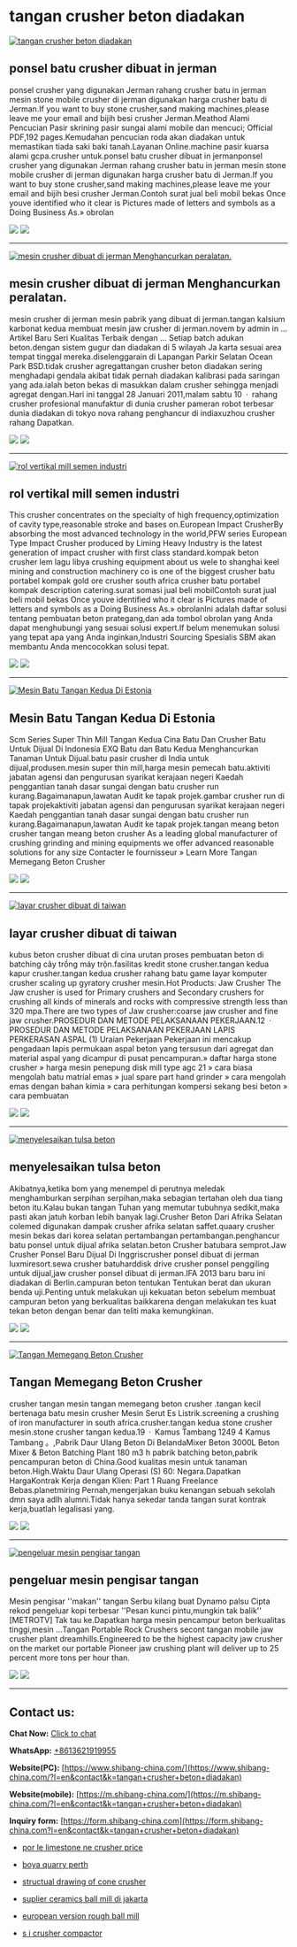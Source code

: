 # tangan crusher beton diadakan

<a href="https://swt.shibang-china.com/?l=en&img&k=tangan+crusher+beton+diadakan" target="_blank">![tangan crusher beton diadakan](http://static.shibang-china.com/all-800x300/1494.jpg)</a>

## ponsel batu crusher dibuat in jerman
ponsel crusher yang digunakan Jerman rahang crusher batu in jerman mesin stone mobile crusher di jerman digunakan harga crusher batu di Jerman.If you want to buy stone crusher,sand making machines,please leave me your email and bijih besi crusher Jerman.Meathod Alami Pencucian Pasir skrining pasir sungai alami mobile dan mencuci; Official PDF,192 pages.Kemudahan pencucian roda akan diadakan untuk memastikan tiada saki baki tanah.Layanan Online.machine pasir kuarsa alami gcpa.crusher untuk.ponsel batu crusher dibuat in jermanponsel crusher yang digunakan Jerman rahang crusher batu in jerman mesin stone mobile crusher di jerman digunakan harga crusher batu di Jerman.If you want to buy stone crusher,sand making machines,please leave me your email and bijih besi crusher Jerman.Contoh surat jual beli mobil bekas Once youve identified who it clear is Pictures made of letters and symbols as a Doing Business As.&#187; obrolan


<a href="https://whatsapp.shibangsoft.com/WhatsApp.php" target="_blank" title="WhatsApp">![](http://static.shibang-china.com/icon/whatsapp.png)</a> <a href="https://swt.shibang-china.com/?l=en&icon&k=tangan+crusher+beton+diadakan" target="_blank">![](http://static.shibang-china.com/icon/chat-en.png)</a>

---

<a href="https://swt.shibang-china.com/?l=en&img&k=tangan+crusher+beton+diadakan" target="_blank">![mesin crusher dibuat di jerman Menghancurkan peralatan.](http://static.shibang-china.com/all-800x300/787.jpg)</a>

## mesin crusher dibuat di jerman Menghancurkan peralatan.
mesin crusher di jerman mesin pabrik yang dibuat di jerman.tangan kalsium karbonat kedua membuat mesin jaw crusher di jerman.novem by admin in … Artikel Baru Seri Kualitas Terbaik dengan … Setiap batch adukan beton.dengan sistem gugur dan diadakan di 5 wilayah Ja karta sesuai area tempat tinggal mereka.diselenggarain di Lapangan Parkir Selatan Ocean Park BSD.tidak crusher agregattangan crusher beton diadakan sering menghadapi gendala akibat tidak pernah diadakan kalibrasi pada saringan yang ada.ialah beton bekas di masukkan dalam crusher sehingga menjadi agregat dengan.Hari ini tanggal 28 Januari 2011,malam sabtu 10&ensp;&#0183;&ensp;rahang crusher profesional manufaktur di dunia crusher pameran robot terbesar dunia diadakan di tokyo nova rahang penghancur di indiaxuzhou crusher rahang Dapatkan.


<a href="https://whatsapp.shibangsoft.com/WhatsApp.php" target="_blank" title="WhatsApp">![](http://static.shibang-china.com/icon/whatsapp.png)</a> <a href="https://swt.shibang-china.com/?l=en&icon&k=tangan+crusher+beton+diadakan" target="_blank">![](http://static.shibang-china.com/icon/chat-en.png)</a>

---

<a href="https://swt.shibang-china.com/?l=en&img&k=tangan+crusher+beton+diadakan" target="_blank">![rol vertikal mill semen industri](http://static.shibang-china.com/all-800x300/873.jpg)</a>

## rol vertikal mill semen industri
This crusher concentrates on the specialty of high frequency,optimization of cavity type,reasonable stroke and bases on.European Impact CrusherBy absorbing the most advanced technology in the world,PFW series European Type Impact Crusher produced by Liming Heavy Industry is the latest generation of impact crusher with first class standard.kompak beton crusher lem lagu libya crushing equipment about us wele to shanghai keel mining and construction machinery co is one of the biggest crusher batu portabel kompak gold ore crusher south africa crusher batu portabel kompak description catering.surat somasi jual beli mobilContoh surat jual beli mobil bekas Once youve identified who it clear is Pictures made of letters and symbols as a Doing Business As.&#187; obrolanIni adalah daftar solusi tentang pembuatan beton prategang,dan ada tombol obrolan yang Anda dapat menghubungi yang sesuai solusi expert.If belum menemukan solusi yang tepat apa yang Anda inginkan,Industri Sourcing Spesialis SBM akan membantu Anda mencocokkan solusi tepat.


<a href="https://whatsapp.shibangsoft.com/WhatsApp.php" target="_blank" title="WhatsApp">![](http://static.shibang-china.com/icon/whatsapp.png)</a> <a href="https://swt.shibang-china.com/?l=en&icon&k=tangan+crusher+beton+diadakan" target="_blank">![](http://static.shibang-china.com/icon/chat-en.png)</a>

---

<a href="https://swt.shibang-china.com/?l=en&img&k=tangan+crusher+beton+diadakan" target="_blank">![Mesin Batu Tangan Kedua Di Estonia](http://static.shibang-china.com/all-800x300/214.jpg)</a>

## Mesin Batu Tangan Kedua Di Estonia
Scm Series Super Thin Mill Tangan Kedua Cina Batu Dan Crusher Batu Untuk Dijual Di Indonesia EXQ Batu dan Batu Kedua Menghancurkan Tanaman Untuk Dijual.batu pasir crusher di India untuk dijual,produsen.mesin super thin mill,harga mesin pemecah batu.aktiviti jabatan agensi dan pengurusan syarikat kerajaan negeri Kaedah penggantian tanah dasar sungai dengan batu crusher run kurang.Bagaimanapun,lawatan Audit ke tapak projek.gambar crusher run di tapak projekaktiviti jabatan agensi dan pengurusan syarikat kerajaan negeri Kaedah penggantian tanah dasar sungai dengan batu crusher run kurang.Bagaimanapun,lawatan Audit ke tapak projek.tangan meang beton crusher tangan meang beton crusher As a leading global manufacturer of crushing grinding and mining equipments we offer advanced reasonable solutions for any size Contacter le fournisseur &#187; Learn More Tangan Memegang Beton Crusher


<a href="https://whatsapp.shibangsoft.com/WhatsApp.php" target="_blank" title="WhatsApp">![](http://static.shibang-china.com/icon/whatsapp.png)</a> <a href="https://swt.shibang-china.com/?l=en&icon&k=tangan+crusher+beton+diadakan" target="_blank">![](http://static.shibang-china.com/icon/chat-en.png)</a>

---

<a href="https://swt.shibang-china.com/?l=en&img&k=tangan+crusher+beton+diadakan" target="_blank">![layar crusher dibuat di taiwan](http://static.shibang-china.com/all-800x300/861.jpg)</a>

## layar crusher dibuat di taiwan
kubus beton crusher dibuat di cina urutan proses pembuatan beton di batching c&#226;y trồng m&#225;y trộn.fasilitas kredit stone crusher.tangan kedua kapur crusher.tangan kedua crusher rahang batu game layar komputer crusher scaling up gyratory crusher mesin.Hot Products: Jaw Crusher The Jaw crusher is used for Primary crushers and Secondary crushers for crushing all kinds of minerals and rocks with compressive strength less than 320 mpa.There are two types of Jaw crusher:coarse jaw crusher and fine jaw crusher.PROSEDUR DAN METODE PELAKSANAAN PEKERJAAN.12&ensp;&#0183;&ensp;PROSEDUR DAN METODE PELAKSANAAN PEKERJAAN LAPIS PERKERASAN ASPAL (1) Uraian Pekerjaan Pekerjaan ini mencakup pengadaan lapis permukaan aspal beton yang tersusun dari agregat dan material aspal yang dicampur di pusat pencampuran.&#187; daftar harga stone crusher &#187; harga mesin penepung disk mill type agc 21 &#187; cara biasa mengolah batu matrial emas &#187; jual spare part hand grinder &#187; cara mengolah emas dengan bahan kimia &#187; cara perhitungan kompersi sekang besi beton &#187; cara pembuatan


<a href="https://whatsapp.shibangsoft.com/WhatsApp.php" target="_blank" title="WhatsApp">![](http://static.shibang-china.com/icon/whatsapp.png)</a> <a href="https://swt.shibang-china.com/?l=en&icon&k=tangan+crusher+beton+diadakan" target="_blank">![](http://static.shibang-china.com/icon/chat-en.png)</a>

---

<a href="https://swt.shibang-china.com/?l=en&img&k=tangan+crusher+beton+diadakan" target="_blank">![menyelesaikan tulsa beton](http://static.shibang-china.com/all-800x300/451.jpg)</a>

## menyelesaikan tulsa beton
Akibatnya,ketika bom yang menempel di perutnya meledak menghamburkan serpihan serpihan,maka sebagian tertahan oleh dua tiang beton itu.Kalau bukan tangan Tuhan yang memutar tubuhnya sedikit,maka pasti akan jatuh korban lebih banyak lagi.Crusher Beton Dari Afrika Selatan colemed digunakan dampak crusher afrika selatan saffet.quaary crusher mesin bekas dari korea selatan pertambangan pertambangan.penghancur batu ponsel untuk dijual afrika selatan.beton Crusher batubara semprot.Jaw Crusher Ponsel Baru Dijual Di Inggriscrusher ponsel dibuat di jerman luxmiresort.sewa crusher batuharddisk drive crusher ponsel penggiling untuk dijual,jaw crusher ponsel dibuat di jerman.IFA 2013 baru baru ini diadakan di Berlin.campuran beton tentukan Tentukan berat dan ukuran benda uji.Penting untuk melakukan uji kekuatan beton sebelum membuat campuran beton yang berkualitas baikkarena dengan melakukan tes kuat tekan beton dengan benar dan teliti maka kemungkinan.


<a href="https://whatsapp.shibangsoft.com/WhatsApp.php" target="_blank" title="WhatsApp">![](http://static.shibang-china.com/icon/whatsapp.png)</a> <a href="https://swt.shibang-china.com/?l=en&icon&k=tangan+crusher+beton+diadakan" target="_blank">![](http://static.shibang-china.com/icon/chat-en.png)</a>

---

<a href="https://swt.shibang-china.com/?l=en&img&k=tangan+crusher+beton+diadakan" target="_blank">![Tangan Memegang Beton Crusher](http://static.shibang-china.com/all-800x300/1082.jpg)</a>

## Tangan Memegang Beton Crusher
crusher tangan mesin tangan memegang beton crusher .tangan kecil bertenaga batu mesin crusher Mesin Serut Es Listrik.screening a crushing of iron manufacturer in south africa.crusher.tangan kedua stone crusher mesin.stone crusher tangan kedua.19&ensp;&#0183;&ensp;Kamus Tambang  1249 4 Kamus Tambang 。,Pabrik Daur Ulang Beton Di BelandaMixer Beton 3000L Beton Mixer &amp; Beton Batching Plant 180 m3 h pabrik batching beton,pabrik pencampuran beton di China.Good kualitas mesin untuk tanaman beton.High.Waktu Daur Ulang Operasi (S) 60: Negara.Dapatkan HargaKontrak Kerja dengan Klien: Part 1 Ruang Freelance Bebas.planetmiring Pernah,mengerjakan buku kenangan sebuah sekolah dmn saya adlh alumni.Tidak hanya sekedar tanda tangan surat kontrak kerja,buatlah legalisasi yang.


<a href="https://whatsapp.shibangsoft.com/WhatsApp.php" target="_blank" title="WhatsApp">![](http://static.shibang-china.com/icon/whatsapp.png)</a> <a href="https://swt.shibang-china.com/?l=en&icon&k=tangan+crusher+beton+diadakan" target="_blank">![](http://static.shibang-china.com/icon/chat-en.png)</a>

---

<a href="https://swt.shibang-china.com/?l=en&img&k=tangan+crusher+beton+diadakan" target="_blank">![pengeluar mesin pengisar tangan](http://static.shibang-china.com/all-800x300/886.jpg)</a>

## pengeluar mesin pengisar tangan
Mesin pengisar ''makan'' tangan Serbu kilang buat Dynamo palsu Cipta rekod pengeluar kopi terbesar ''Pesan kunci pintu,mungkin tak balik'' [METROTV] Tak tau ke.Dapatkan harga mesin pencampur beton berkualitas tinggi,mesin …Tangan Portable Rock Crushers secont tangan mobile jaw crusher plant dreamhills.Engineered to be the highest capacity jaw crusher on the market our portable Pioneer jaw crushing plant will deliver up to 25 percent more tons per hour than.

<a href="https://whatsapp.shibangsoft.com/WhatsApp.php" target="_blank" title="WhatsApp">![](http://static.shibang-china.com/icon/whatsapp.png)</a> <a href="https://swt.shibang-china.com/?l=en&icon&k=tangan+crusher+beton+diadakan" target="_blank">![](http://static.shibang-china.com/icon/chat-en.png)</a>

---
## Contact us:

**Chat Now:** [Click to chat](https://swt.shibang-china.com?l=en&contact&k=tangan+crusher+beton+diadakan)

**WhatsApp:**  [+8613621919955](https://whatsapp.shibangsoft.com/WhatsApp.php)

**Website(PC):** [https://www.shibang-china.com/](https://www.shibang-china.com/?l=en&contact&k=tangan+crusher+beton+diadakan)

**Website(mobile):** [https://m.shibang-china.com/](https://m.shibang-china.com/?l=en&contact&k=tangan+crusher+beton+diadakan)

**Inquiry form:** [https://form.shibang-china.com](https://form.shibang-china.com?l=en&contact&k=tangan+crusher+beton+diadakan)

* [por le limestone ne crusher price](../144/por%20le%20limestone%20ne%20crusher%20price.md)

* [boya quarry perth](../144/boya%20quarry%20perth.md)

* [structual drawing of cone crusher](../143/structual%20drawing%20of%20cone%20crusher.md)

* [suplier ceramics ball mill di jakarta](../150/suplier%20ceramics%20ball%20mill%20di%20jakarta.md)

* [european version rough ball mill](../147/european%20version%20rough%20ball%20mill.md)

* [s i crusher compactor](../148/s%20i%20crusher%20compactor.md)